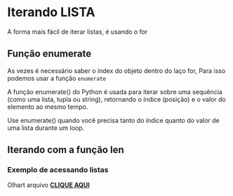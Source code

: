 # **Iterando LISTA**

A forma mais fácil de iterar listas, é usando o for

## Função enumerate

As vezes é necessário saber o índex do objeto dentro do laço for, Para isso podemos usar a função `enumerate`

A função enumerate() do Python é usada para iterar sobre uma sequência (como uma lista, tupla ou string), retornando o índice (posição) e o valor do elemento ao mesmo tempo.

Use enumerate() quando você precisa tanto do índice quanto do valor de uma lista durante um loop.

## Iterando com a função len

### Exemplo de acessando listas

Olhart arquivo **[CLIQUE AQUI](./pratica/003-iterando-lista.py)**
